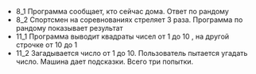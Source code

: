 * 8_1 Программа сообщает, кто сейчас дома. Ответ по рандому
* 8_2 Спортсмен на соревнованиях стреляет 3 раза. Программа по рандому показывает результат
* 11_1 Программа выводит квадраты чисел от 1 до 10 , на другой строчке от 10 до 1
* 11_2 Загадывается число от 1 до 10. Пользователь пытается угадать число. Машина дает подсказки. Всего три попытки.
